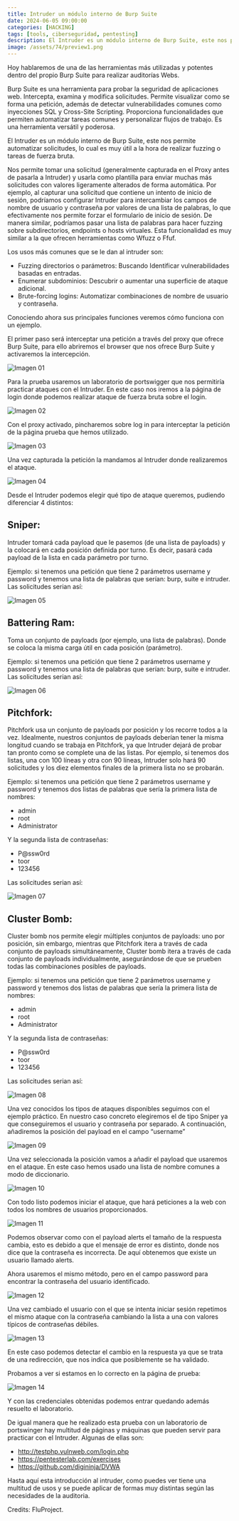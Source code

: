```yaml
---
title: Intruder un módulo interno de Burp Suite
date: 2024-06-05 09:00:00 
categories: [HACKING]
tags: [tools, ciberseguridad, pentesting]
description: El Intruder es un módulo interno de Burp Suite, este nos permite automatizar solicitudes, lo cual es muy útil a la hora de realizar fuzzing o tareas de fuerza bruta.
image: /assets/74/preview1.png
---
```


Hoy hablaremos de una de las herramientas más utilizadas y potentes dentro del propio Burp Suite para realizar auditorías Webs.

Burp Suite es una herramienta para probar la seguridad de aplicaciones web. Intercepta, examina y modifica solicitudes. Permite visualizar como se forma una petición, además de detectar vulnerabilidades comunes como inyecciones SQL y Cross-Site Scripting. Proporciona funcionalidades que permiten automatizar tareas comunes y personalizar flujos de trabajo. Es una herramienta versátil y poderosa.

El Intruder es un módulo interno de Burp Suite, este nos permite automatizar solicitudes, lo cual es muy útil a la hora de realizar fuzzing o tareas de fuerza bruta.

Nos permite tomar una solicitud (generalmente capturada en el Proxy antes de pasarla a Intruder) y usarla como plantilla para enviar muchas más solicitudes con valores ligeramente alterados de forma automática. Por ejemplo, al capturar una solicitud que contiene un intento de inicio de sesión, podríamos configurar Intruder para intercambiar los campos de nombre de usuario y contraseña por valores de una lista de palabras, lo que efectivamente nos permite forzar el formulario de inicio de sesión. De manera similar, podríamos pasar una lista de palabras para hacer fuzzing sobre subdirectorios, endpoints o hosts virtuales. Esta funcionalidad es muy similar a la que ofrecen herramientas como Wfuzz o Ffuf.

Los usos más comunes que se le dan al intruder son:

- Fuzzing directorios o parámetros: Buscando Identificar vulnerabilidades basadas en entradas.
- Enumerar subdominios: Descubrir o aumentar una superficie de ataque adicional.
- Brute-forcing logins: Automatizar combinaciones de nombre de usuario y contraseña.

Conociendo ahora sus principales funciones veremos cómo funciona con un ejemplo.

El primer paso será interceptar una petición a través del proxy que ofrece Burp Suite, para ello abriremos el browser que nos ofrece Burp Suite y activaremos la intercepción.

![Imagen 01](/assets/74/074-01.png)

Para la prueba usaremos un laboratorio de portswigger que nos permitiría practicar ataques con el Intruder. En este caso nos iremos a la página de login donde podemos realizar ataque de fuerza bruta sobre el login.

![Imagen 02](/assets/74/074-02.png)

Con el proxy activado, pincharemos sobre log in para interceptar la petición de la página prueba que hemos utilizado.

![Imagen 03](/assets/74/074-03.png)

Una vez capturada la petición la mandamos al Intruder donde realizaremos el ataque.

![Imagen 04](/assets/74/074-04.png)

Desde el Intruder podemos elegir qué tipo de ataque queremos, pudiendo diferenciar 4 distintos:

## Sniper:

Intruder tomará cada payload que le pasemos (de una lista de payloads) y la colocará en cada posición definida por turno. Es decir, pasará cada payload de la lista en cada parámetro por turno.

Ejemplo: si tenemos una petición que tiene 2 parámetros username y password y tenemos una lista de palabras que serían: burp, suite e intruder. Las solicitudes serian así:

![Imagen 05](/assets/74/074-05.png)

## Battering Ram:

Toma un conjunto de payloads (por ejemplo, una lista de palabras). Donde se coloca la misma carga útil en cada posición (parámetro).

Ejemplo: si tenemos una petición que tiene 2 parámetros username y password y tenemos una lista de palabras que serían: burp, suite e intruder. Las solicitudes serian así:

![Imagen 06](/assets/74/074-06.png)

## Pitchfork:

Pitchfork usa un conjunto de payloads por posición y los recorre todos a la vez. Idealmente, nuestros conjuntos de payloads deberían tener la misma longitud cuando se trabaja en Pitchfork, ya que Intruder dejará de probar tan pronto como se complete una de las listas. Por ejemplo, si tenemos dos listas, una con 100 líneas y otra con 90 líneas, Intruder solo hará 90 solicitudes y los diez elementos finales de la primera lista no se probarán.

Ejemplo: si tenemos una petición que tiene 2 parámetros username y password y tenemos dos listas de palabras que sería la primera lista de nombres:

- admin
- root
- Administrator

Y la segunda lista de contraseñas:

- P@ssw0rd
- toor 
- 123456

Las solicitudes serian así:

![Imagen 07](/assets/74/074-07.png)

## Cluster Bomb:

Cluster bomb nos permite elegir múltiples conjuntos de payloads: uno por posición, sin embargo, mientras que Pitchfork itera a través de cada conjunto de payloads simultáneamente, Cluster bomb itera a través de cada conjunto de payloads individualmente, asegurándose de que se prueben todas las combinaciones posibles de payloads.

Ejemplo: si tenemos una petición que tiene 2 parámetros username y password y tenemos dos listas de palabras que sería la primera lista de nombres: 

- admin 
- root
- Administrator

Y la segunda lista de contraseñas:

- P@ssw0rd
- toor
- 123456

Las solicitudes serian así:

![Imagen 08](/assets/74/074-08.png)

Una vez conocidos los tipos de ataques disponibles seguimos con el ejemplo práctico. En nuestro caso concreto elegiremos el de tipo Sniper ya que conseguiremos el usuario y contraseña por separado. A continuación, añadiremos la posición del payload en el campo “username”

![Imagen 09](/assets/74/074-09.png)

Una vez seleccionada la posición vamos a añadir el payload que usaremos en el ataque. En este caso hemos usado una lista de nombre comunes a modo de diccionario. 

![Imagen 10](/assets/74/074-10.png)

Con todo listo podemos iniciar el ataque, que hará peticiones a la web con todos los nombres de usuarios proporcionados.

![Imagen 11](/assets/74/074-11.png)

Podemos observar como con el payload alerts el tamaño de la respuesta cambia, esto es debido a que el mensaje de error es distinto, donde nos dice que la contraseña es incorrecta. De aquí obtenemos que existe un usuario llamado alerts.

Ahora usaremos el mismo método, pero en el campo password para encontrar la contraseña del usuario identificado.

![Imagen 12](/assets/74/074-12.png)

Una vez cambiado el usuario con el que se intenta iniciar sesión repetimos el mismo ataque con la contraseña cambiando la lista a una con valores típicos de contraseñas débiles.

![Imagen 13](/assets/74/074-13.png)

En este caso podemos detectar el cambio en la respuesta ya que se trata de una redirección, que nos indica que posiblemente se ha validado.

Probamos a ver si estamos en lo correcto en la página de prueba:

![Imagen 14](/assets/74/074-14.png)

Y con las credenciales obtenidas podemos entrar quedando además resuelto el laboratorio.

De igual manera que he realizado esta prueba con un laboratorio de portswinger hay multitud de páginas y máquinas que pueden servir para practicar con el Intruder. Algunas de ellas son:

- http://testphp.vulnweb.com/login.php
- https://pentesterlab.com/exercises
- https://github.com/digininja/DVWA

Hasta aquí esta introducción al intruder, como puedes ver tiene una multitud de usos y se puede aplicar de formas muy distintas según las necesidades de la auditoria. 

Credits: FluProject.












